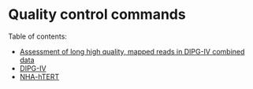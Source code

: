 # Quality control commands

Table of contents:
- [Assessment of long high quality, mapped reads in DIPG-IV combined data](Assessment%20of%20long%20high%20quality,%20mapped%20reads%20in%20DIPG-IV%20combined%20data/README.md)
- [DIPG-IV](DIPG-IV/README.md)
- [NHA-hTERT](NHA-hTERT/README.md)
